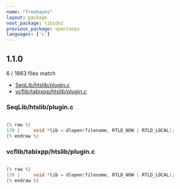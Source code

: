 ```yaml
---
name: "freebayes"
layout: package
next_package: libidn2
previous_package: openloops
languages: ['c']
---
```

## 1.1.0
6 / 1663 files match

 - [SeqLib/htslib/plugin.c](#seqlibhtslibpluginc)
 - [vcflib/tabixpp/htslib/plugin.c](#vcflibtabixpphtslibpluginc)

### SeqLib/htslib/plugin.c

```c

{% raw %}
139 |     void *lib = dlopen(filename, RTLD_NOW | RTLD_LOCAL);
{% endraw %}

```
### vcflib/tabixpp/htslib/plugin.c

```c

{% raw %}
139 |     void *lib = dlopen(filename, RTLD_NOW | RTLD_LOCAL);
{% endraw %}

```